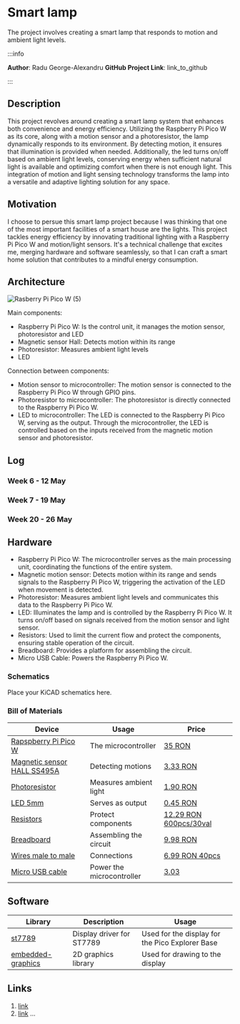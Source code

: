 
# Smart lamp
The project involves creating a smart lamp that responds to motion and ambient light levels. 

:::info 

**Author**: Radu George-Alexandru
**GitHub Project Link**: link_to_github

:::

## Description

This project revolves around creating a smart lamp system that enhances both convenience and energy efficiency. Utilizing the Raspberry Pi Pico W as its core, along with a motion sensor and a photoresistor, the lamp dynamically responds to its environment. By detecting motion, it ensures that illumination is provided when needed. Additionally, the led turns on/off based on ambient light levels, conserving energy when sufficient natural light is available and optimizing comfort when there is not enough light. This integration of motion and light sensing technology transforms the lamp into a versatile and adaptive lighting solution for any space.


## Motivation

I choose to persue this smart lamp project because I was thinking that one of the most important facilities of a smart house are the lights. This project tackles energy efficiency by innovating traditional lighting with a Raspberry Pi Pico W and motion/light sensors. It's a technical challenge that excites me, merging hardware and software seamlessly, so that I can craft a smart home solution that contributes to a mindful energy consumption.

## Architecture 


![Rasberry Pi Pico W (5)](https://github.com/George2543/upb-fils-ma.github.io/assets/154756379/599a908e-feed-4ca3-8aa4-25665cae1950)


Main components:
- Raspberry Pi Pico W: Is the control unit, it manages the motion sensor, photoresistor and LED
- Magnetic sensor Hall: Detects motion within its range
- Photoresistor: Measures ambient light levels
- LED

 Connection between components:
 - Motion sensor to microcontroller: The motion sensor is connected to the Raspberry Pi Pico W through GPIO pins.
 - Photoresistor to microcontroller: The photoresistor is directly connected to the Raspberry Pi Pico W.
 - LED to microcontroller: The LED is connected to the Raspberry Pi Pico W, serving as the output. Through the microcontroller, the LED is controlled based on the inputs received from the magnetic motion sensor and photoresistor.
 

## Log

<!-- write every week your progress here -->

### Week 6 - 12 May

### Week 7 - 19 May

### Week 20 - 26 May

## Hardware

- Raspberry Pi Pico W: The microcontroller serves as the main processing unit, coordinating the functions of the entire system.
- Magnetic motion sensor: Detects motion within its range and sends signals to the Raspberry Pi Pico W, triggering the activation of the LED when movement is detected.
- Photoresistor: Measures ambient light levels and communicates this data to the Raspberry Pi Pico W.
- LED: Illuminates the lamp and is controlled by the Raspberry Pi Pico W. It turns on/off based on signals received from the motion sensor and light sensor.
- Resistors: Used to limit the current flow and protect the components, ensuring stable operation of the circuit.
- Breadboard: Provides a platform for assembling the circuit.
- Micro USB Cable: Powers the Raspberry Pi Pico W.


### Schematics

Place your KiCAD schematics here.

### Bill of Materials

<!-- Fill out this table with all the hardware components that you might need.

The format is 
```
| [Device](link://to/device) | This is used ... | [price](link://to/store) |

```

-->

| Device | Usage | Price |
|--------|--------|-------|
| [Rapspberry Pi Pico W](https://www.raspberrypi.com/documentation/microcontrollers/raspberry-pi-pico.html) | The microcontroller | [35 RON](https://www.optimusdigital.ro/en/raspberry-pi-boards/12394-raspberry-pi-pico-w.html) |
|[Magnetic sensor HALL SS495A](https://pdf1.alldatasheet.com/datasheet-pdf/view/124002/HONEYWELL/SS495A.html)|Detecting motions|[3.33 RON](https://ardushop.ro/ro/senzori/1291-ss495a-ss495a1-95a-solid-state-sensor.html?search_query=senzor+magnetic+hall&results=215)|
|[Photoresistor](https://digilent.com/reference/_media/ni:photoresistor_ds.pdf)|Measures ambient light|[1.90 RON](https://www.optimusdigital.ro/ro/componente-electronice-altele/28-fotorezistor10-pcs-set.html?search_query=photoresistor&results=3)|
|[LED 5mm](https://www.farnell.com/datasheets/1498852.pdf)|Serves as output|[0.45 RON](https://ardushop.ro/ro/electronica/299-led-5mm.html?search_query=led+5mm&results=621)|
|[Resistors](https://ardushop.ro/ro/electronica/212-set-rezistente-14w-600buc30-valori-10r-1m.html?search_query=rezistor&results=43)|Protect components|[12.29 RON 600pcs/30val](https://ardushop.ro/ro/electronica/212-set-rezistente-14w-600buc30-valori-10r-1m.html?search_query=rezistor&results=43)|
|[Breadboard](https://www.mouser.com/datasheet/2/58/BPS-MAR-BB830_BB830T-001-6408.pdf)|Assembling the circuit|[9.98 RON](https://www.optimusdigital.ro/ro/prototipare-breadboard-uri/8-breadboard-830-points.html?search_query=breadboard+830&results=16)|
|[Wires male to male](https://media.digikey.com/pdf/Data%20Sheets/Digi-Key%20PDFs/Jumper_Wire_Kits.pdf)|Connections|[6.99 RON 40pcs](https://www.optimusdigital.ro/ro/fire-fire-mufate/886-set-fire-tata-tata-40p-15-cm.html?search_query=fire+tata+tata&results=78)|
|[Micro USB cable](https://www.optimusdigital.ro/ro/cabluri-cabluri-usb/4576-cablu-albastru-micro-usb-50-cm.html?search_query=cablu+micro+usb&results=146)|Power the microcontroller|[3.03](https://www.optimusdigital.ro/ro/cabluri-cabluri-usb/4576-cablu-albastru-micro-usb-50-cm.html?search_query=cablu+micro+usb&results=146)|



## Software

| Library | Description | Usage |
|---------|-------------|-------|
| [st7789](https://github.com/almindor/st7789) | Display driver for ST7789 | Used for the display for the Pico Explorer Base |
| [embedded-graphics](https://github.com/embedded-graphics/embedded-graphics) | 2D graphics library | Used for drawing to the display |

## Links

<!-- Add a few links that inspired you and that you think you will use for your project -->

1. [link](https://example.com)
2. [link](https://example3.com)
...
